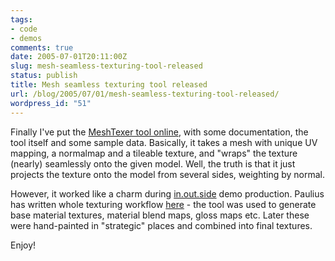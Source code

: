 ```yaml
---
tags:
- code
- demos
comments: true
date: 2005-07-01T20:11:00Z
slug: mesh-seamless-texturing-tool-released
status: publish
title: Mesh seamless texturing tool released
url: /blog/2005/07/01/mesh-seamless-texturing-tool-released/
wordpress_id: "51"
---
```


Finally I've put the [MeshTexer tool online](http://dingus.berlios.de/index.php?n=Main.MeshTexer), with some documentation, the tool itself and some sample data. Basically, it takes a mesh with unique UV mapping, a normalmap and a tileable texture, and "wraps" the texture (nearly) seamlessly onto the given model. Well, the truth is that it just projects the texture onto the model from several sides, weighting by normal.

However, it worked like a charm during [in.out.side](http://www.nesnausk.org/inoutside) demo production. Paulius has written whole texturing workflow [here](http://www.nesnausk.org/inoutside/Technology.php#tech_texturing) - the tool was used to generate base material textures, material blend maps, gloss maps etc. Later these were hand-painted in "strategic" places and combined into final textures.

Enjoy!

